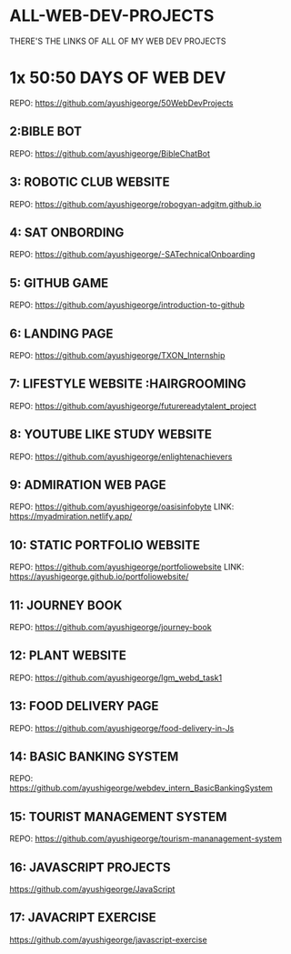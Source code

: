 # ALL-WEB-DEV-PROJECTS
THERE'S THE LINKS OF ALL OF MY WEB DEV PROJECTS

# 1x 50:50 DAYS OF WEB DEV
REPO: https://github.com/ayushigeorge/50WebDevProjects
## 2:BIBLE BOT
REPO: https://github.com/ayushigeorge/BibleChatBot
## 3: ROBOTIC CLUB WEBSITE
REPO: https://github.com/ayushigeorge/robogyan-adgitm.github.io
## 4: SAT ONBORDING
REPO: https://github.com/ayushigeorge/-SATechnicalOnboarding
## 5: GITHUB GAME
REPO: https://github.com/ayushigeorge/introduction-to-github
## 6: LANDING PAGE
REPO: https://github.com/ayushigeorge/TXON_Internship
## 7: LIFESTYLE WEBSITE :HAIRGROOMING
REPO: https://github.com/ayushigeorge/futurereadytalent_project
## 8: YOUTUBE LIKE STUDY WEBSITE
REPO: https://github.com/ayushigeorge/enlightenachievers
## 9: ADMIRATION WEB PAGE
REPO: https://github.com/ayushigeorge/oasisinfobyte
LINK: https://myadmiration.netlify.app/
## 10: STATIC PORTFOLIO WEBSITE
REPO: https://github.com/ayushigeorge/portfoliowebsite
LINK: https://ayushigeorge.github.io/portfoliowebsite/
## 11: JOURNEY BOOK
REPO: https://github.com/ayushigeorge/journey-book
## 12: PLANT WEBSITE
REPO: https://github.com/ayushigeorge/lgm_webd_task1
## 13: FOOD DELIVERY PAGE
REPO: https://github.com/ayushigeorge/food-delivery-in-Js
## 14: BASIC BANKING SYSTEM
REPO: https://github.com/ayushigeorge/webdev_intern_BasicBankingSystem
## 15: TOURIST MANAGEMENT SYSTEM
REPO: https://github.com/ayushigeorge/tourism-mananagement-system
## 16: JAVASCRIPT PROJECTS
https://github.com/ayushigeorge/JavaScript

## 17: JAVACRIPT EXERCISE
https://github.com/ayushigeorge/javascript-exercise

